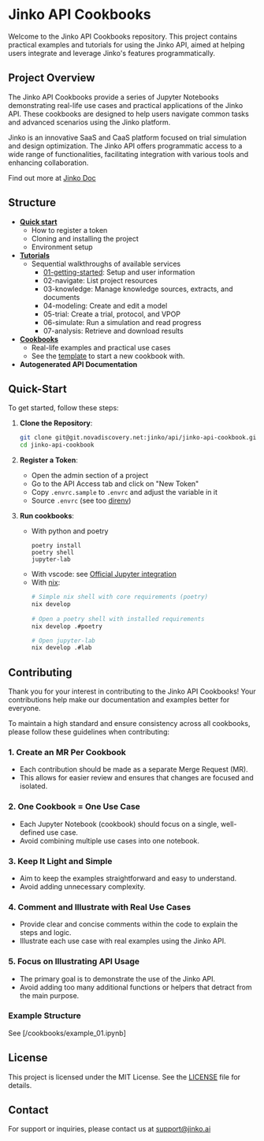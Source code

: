 # Jinko API Cookbooks

Welcome to the Jinko API Cookbooks repository. This project contains practical examples and tutorials for using the Jinko API, aimed at helping users integrate and leverage Jinko's features programmatically.

## Project Overview

The Jinko API Cookbooks provide a series of Jupyter Notebooks demonstrating real-life use cases and practical applications of the Jinko API. These cookbooks are designed to help users navigate common tasks and advanced scenarios using the Jinko platform.

Jinko is an innovative SaaS and CaaS platform focused on trial simulation and design optimization. The Jinko API offers programmatic access to a wide range of functionalities, facilitating integration with various tools and enhancing collaboration.

Find out more at [Jinko Doc](https://doc.jinko.ai)

## Structure

- **[Quick start](#quick-start)**
  - How to register a token
  - Cloning and installing the project
  - Environment setup
- **[Tutorials](/tutorial)**
  - Sequential walkthroughs of available services
    - [01-getting-started](/tutorial/01-getting-started.ipynd): Setup and user information
    - 02-navigate: List project resources
    - 03-knowledge: Manage knowledge sources, extracts, and documents
    - 04-modeling: Create and edit a model
    - 05-trial: Create a trial, protocol, and VPOP
    - 06-simulate: Run a simulation and read progress
    - 07-analysis: Retrieve and download results
- **[Cookbooks](/cookbooks)**
  - Real-life examples and practical use cases
  - See the [template](/cookbooks/example_01.ipynb) to start a new cookbook with.
- **Autogenerated API Documentation**

## Quick-Start

To get started, follow these steps:

1. **Clone the Repository**:
    ```sh
    git clone git@git.novadiscovery.net:jinko/api/jinko-api-cookbook.git
    cd jinko-api-cookbook
    ```
2. **Register a Token**: 
   - Open the admin section of a project
   - Go to the API Access tab and click on "New Token"
   - Copy `.envrc.sample` to `.envrc` and adjust the variable in it
   - Source `.envrc` (see too [direnv](https://direnv.net/))
  
3. **Run cookbooks**:
   - With python and poetry
     ```
     poetry install
     poetry shell
     jupyter-lab
     ```
   - With vscode: see [Official Jupyter integration](https://code.visualstudio.com/docs/datascience/jupyter-notebooks)
   - With [nix](https://nixos.org):
     ```sh
     # Simple nix shell with core requirements (poetry)
     nix develop
    
     # Open a poetry shell with installed requirements
     nix develop .#poetry

     # Open jupyter-lab
     nix develop .#lab

     ```


## Contributing

Thank you for your interest in contributing to the Jinko API Cookbooks! Your contributions help make our documentation and examples better for everyone.

To maintain a high standard and ensure consistency across all cookbooks, please follow these guidelines when contributing:

### 1. Create an MR Per Cookbook

- Each contribution should be made as a separate Merge Request (MR).
- This allows for easier review and ensures that changes are focused and isolated.

### 2. One Cookbook = One Use Case

- Each Jupyter Notebook (cookbook) should focus on a single, well-defined use case.
- Avoid combining multiple use cases into one notebook.

### 3. Keep It Light and Simple

- Aim to keep the examples straightforward and easy to understand.
- Avoid adding unnecessary complexity.

### 4. Comment and Illustrate with Real Use Cases

- Provide clear and concise comments within the code to explain the steps and logic.
- Illustrate each use case with real examples using the Jinko API.

### 5. Focus on Illustrating API Usage

- The primary goal is to demonstrate the use of the Jinko API.
- Avoid adding too many additional functions or helpers that detract from the main purpose.

### Example Structure

See [/cookbooks/example_01.ipynb]


## License

This project is licensed under the MIT License. See the [LICENSE](LICENSE) file for details.

## Contact

For support or inquiries, please contact us at support@jinko.ai
